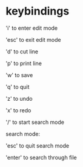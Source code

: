 # keybindings
'i' to enter edit mode

'esc' to exit edit mode

'd' to cut line

'p' to print line

'w' to save

'q' to quit

'z' to undo

'x' to redo

'/' to start search mode

search mode:

'esc' to quit search mode

'enter' to search through file
